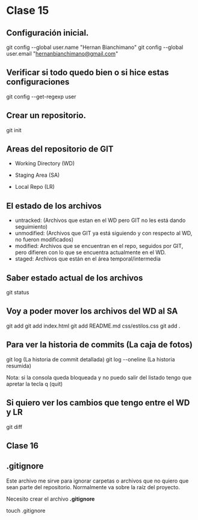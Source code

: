 # Clase 15

## Configuración inicial.

git config --global user.name "Hernan Bianchimano"
git config --global user.email "hernanbianchimano@gmail.com"

## Verificar si todo quedo bien o si hice estas configuraciones

git config --get-regexp user

## Crear un repositorio.

git init

## Areas del repositorio de GIT

* Working Directory (WD) <!-- Directorio de trabajo donde se van agregando o quitando los archivos durante el desarrollo-->

* Staging Area (SA) <!-- Area de control de cambios. Area temporal intermedia, lugar donde se saca la foto -->

* Local Repo (LR) <!-- Caja donde voy a ir teniendo todas las fotos que vaya sacando -->

## El estado de los archivos

* untracked: (Archivos que estan en el WD pero GIT no les está dando seguimiento)
* unmodified: (Archivos que GIT ya está siguiendo y con respecto al WD, no fueron modificados)
* modified: Archivos que se encuentran en el repo, seguidos por GIT, pero difieren con lo que se encuentra actualmente en el WD.
* staged: Archivos que están en el área temporal/intermedia

## Saber estado actual de los archivos

git status

## Voy a poder mover los archivos del WD al SA

git add <nombre-archivo>
git add index.html
git add README.md css/estilos.css
git add . <!-- agrego todos los archivos que están (UNTRACKED, MODIFIED) -->

## Para ver la historia de commits (La caja de fotos)

git log (La historia de commit detallada)
git log --oneline (La historia resumida)

Nota: si la consola queda bloqueada y no puedo salir del listado tengo que apretar la tecla q (quit)

## Si quiero ver los cambios que tengo entre el WD y LR

git diff


## Clase 16

## .gitignore
Este archivo me sirve para ignorar carpetas o archivos que no quiero que sean parte del repositorio. Normalmente va sobre la raíz del proyecto.

Necesito crear el archivo **.gitignore**


touch .gitignore

